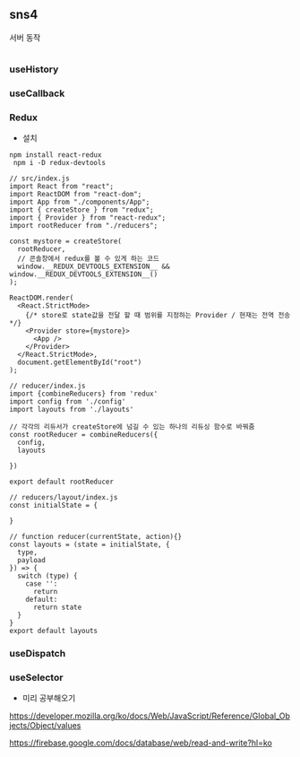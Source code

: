 ## sns4

서버 동작

```

```

### useHistory

### useCallback



### Redux

- 설치

```
npm install react-redux
 npm i -D redux-devtools
```

```react
// src/index.js
import React from "react";
import ReactDOM from "react-dom";
import App from "./components/App";
import { createStore } from "redux";
import { Provider } from "react-redux";
import rootReducer from "./reducers";

const mystore = createStore(
  rootReducer,
  // 콘솔창에서 redux를 볼 수 있게 하는 코드
  window.__REDUX_DEVTOOLS_EXTENSION__ && window.__REDUX_DEVTOOLS_EXTENSION__()
);

ReactDOM.render(
  <React.StrictMode>
    {/* store로 state값을 전달 할 때 범위를 지정하는 Provider / 현재는 전역 전송 */}
    <Provider store={mystore}>
      <App />
    </Provider>
  </React.StrictMode>,
  document.getElementById("root")
);

```

```react
// reducer/index.js
import {combineReducers} from 'redux'
import config from './config'
import layouts from './layouts'

// 각각의 리듀서가 createStore에 넘길 수 있는 하나의 리듀싱 함수로 바꿔줌
const rootReducer = combineReducers({
  config,
  layouts

})

export default rootReducer
```

```react
// reducers/layout/index.js
const initialState = {

}

// function reducer(currentState, action){}
const layouts = (state = initialState, {
  type,
  payload
}) => {
  switch (type) {
    case '':
      return
    default:
      return state
  }
}
export default layouts
```



### useDispatch

### useSelector



- 미리 공부해오기

https://developer.mozilla.org/ko/docs/Web/JavaScript/Reference/Global_Objects/Object/values

https://firebase.google.com/docs/database/web/read-and-write?hl=ko
